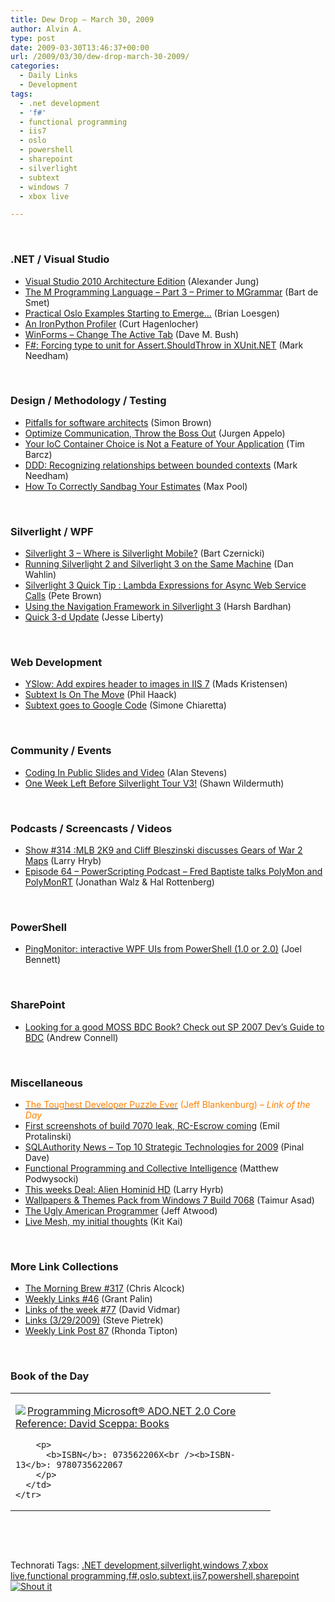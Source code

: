 ```yaml
---
title: Dew Drop – March 30, 2009
author: Alvin A.
type: post
date: 2009-03-30T13:46:37+00:00
url: /2009/03/30/dew-drop-march-30-2009/
categories:
  - Daily Links
  - Development
tags:
  - .net development
  - 'f#'
  - functional programming
  - iis7
  - oslo
  - powershell
  - sharepoint
  - silverlight
  - subtext
  - windows 7
  - xbox live

---
```

&#160;

### .NET / Visual Studio

  * [Visual Studio 2010 Architecture Edition][1] (Alexander Jung)
  * [The M Programming Language – Part 3 – Primer to MGrammar][2] (Bart de Smet)
  * [Practical Oslo Examples Starting to Emerge…][3] (Brian Loesgen)
  * [An IronPython Profiler][4] (Curt Hagenlocher)
  * [WinForms &#8211; Change The Active Tab][5] (Dave M. Bush)
  * [F#: Forcing type to unit for Assert.ShouldThrow in XUnit.NET][6] (Mark Needham)

&#160;

### Design / Methodology / Testing

  * [Pitfalls for software architects][7] (Simon Brown)
  * [Optimize Communication, Throw the Boss Out][8] (Jurgen Appelo)
  * [Your IoC Container Choice is Not a Feature of Your Application][9] (Tim Barcz)
  * [DDD: Recognizing relationships between bounded contexts][10] (Mark Needham)
  * [How To Correctly Sandbag Your Estimates][11] (Max Pool)

&#160;

### Silverlight / WPF

  * [Silverlight 3 &#8211; Where is Silverlight Mobile?][12] (Bart Czernicki)
  * [Running Silverlight 2 and Silverlight 3 on the Same Machine][13] (Dan Wahlin)
  * [Silverlight 3 Quick Tip : Lambda Expressions for Async Web Service Calls][14] (Pete Brown)
  * [Using the Navigation Framework in Silverlight 3][15] (Harsh Bardhan)
  * [Quick 3-d Update][16] (Jesse Liberty)

&#160;

### Web Development

  * [YSlow: Add expires header to images in IIS 7][17] (Mads Kristensen)
  * [Subtext Is On The Move][18] (Phil Haack)
  * [Subtext goes to Google Code][19] (Simone Chiaretta)

&#160;

### Community / Events

  * [Coding In Public Slides and Video][20] (Alan Stevens)
  * [One Week Left Before Silverlight Tour V3!][21] (Shawn Wildermuth)

&#160;

### Podcasts / Screencasts / Videos

  * [Show #314 :MLB 2K9 and Cliff Bleszinski discusses Gears of War 2 Maps][22] (Larry Hryb)
  * [Episode 64 &#8211; PowerScripting Podcast &#8211; Fred Baptiste talks PolyMon and PolyMonRT][23] (Jonathan Walz & Hal Rottenberg)

&#160;

### PowerShell

  * [PingMonitor: interactive WPF UIs from PowerShell (1.0 or 2.0)][24] (Joel Bennett)

&#160;

### SharePoint

  * [Looking for a good MOSS BDC Book? Check out SP 2007 Dev’s Guide to BDC][25] (Andrew Connell)

&#160;

### Miscellaneous

  * [<font color="#ff8000">The Toughest Developer Puzzle Ever</font>][26] <font color="#ff8000">(Jeff Blankenburg) <em>– Link of the Day</em></font>
  * [First screenshots of build 7070 leak, RC-Escrow coming][27] (Emil Protalinski)
  * [SQLAuthority News &#8211; Top 10 Strategic Technologies for 2009][28] (Pinal Dave)
  * [Functional Programming and Collective Intelligence][29] (Matthew Podwysocki)
  * [This weeks Deal: Alien Hominid HD][30] (Larry Hyrb)
  * [Wallpapers & Themes Pack from Windows 7 Build 7068][31] (Taimur Asad)
  * [The Ugly American Programmer][32] (Jeff Atwood)
  * [Live Mesh, my initial thoughts][33] (Kit Kai)

&#160;

### More Link Collections

  * [The Morning Brew #317][34] (Chris Alcock)
  * [Weekly Links #46][35] (Grant Palin)
  * [Links of the week #77][36] (David Vidmar)
  * [Links (3/29/2009)][37] (Steve Pietrek)
  * [Weekly Link Post 87][38] (Rhonda Tipton)

&#160;

### Book of the Day

<div style="padding-bottom: 0px; margin: 0px; padding-left: 0px; padding-right: 0px; display: inline; float: none; padding-top: 0px" id="scid:7dc1bd33-94bd-46fd-a20b-0131235bcd47:f19ee338-85ff-4708-acac-5f37e0e5a222" class="wlWriterSmartContent">
  <table cellspacing="0" cellpadding="2" width="400" border="0" unselectable="on">
    <tr>
      <td valign="top" width="400">
        <p>
          <a title="Programming Microsoft&reg; ADO.NET 2.0 Core Reference: David Sceppa: Books" href="http://www.amazon.com/exec/obidos/ASIN/073562206X/alvinashcraft-20"><img data-recalc-dims="1" decoding="async" src="https://i0.wp.com/images.amazon.com/images/P/073562206X.01.MZZZZZZZ.jpg?w=660" border="0" align="left" style="float:left" />Programming Microsoft&reg; ADO.NET 2.0 Core Reference: David Sceppa: Books</a>
        </p>
        
        <p>
          <b>ISBN</b>: 073562206X<br /><b>ISBN-13</b>: 9780735622067
        </p>
      </td>
    </tr>
  </table>
</div>

&#160;

<div style="padding-bottom: 0px; margin: 0px; padding-left: 0px; padding-right: 0px; display: inline; float: none; padding-top: 0px" id="scid:C16BAC14-9A3D-4c50-9394-FBFEF7A93539:115ea980-eecb-447e-8b8d-a22a5d9aa7cb" class="wlWriterSmartContent">
  <!--dotnetkickit-->
</div>

&#160;

<div style="padding-bottom: 0px; margin: 0px; padding-left: 0px; padding-right: 0px; display: inline; float: none; padding-top: 0px" id="scid:0767317B-992E-4b12-91E0-4F059A8CECA8:98e8a910-df65-4c5f-a261-41ed497638fe" class="wlWriterSmartContent">
  Technorati Tags: <a href="http://technorati.com/tags/.NET+development" rel="tag">.NET development</a>,<a href="http://technorati.com/tags/silverlight" rel="tag">silverlight</a>,<a href="http://technorati.com/tags/windows+7" rel="tag">windows 7</a>,<a href="http://technorati.com/tags/xbox+live" rel="tag">xbox live</a>,<a href="http://technorati.com/tags/functional+programming" rel="tag">functional programming</a>,<a href="http://technorati.com/tags/f%23" rel="tag">f#</a>,<a href="http://technorati.com/tags/oslo" rel="tag">oslo</a>,<a href="http://technorati.com/tags/subtext" rel="tag">subtext</a>,<a href="http://technorati.com/tags/iis7" rel="tag">iis7</a>,<a href="http://technorati.com/tags/powershell" rel="tag">powershell</a>,<a href="http://technorati.com/tags/sharepoint" rel="tag">sharepoint</a>
</div>

<div class="wlWriterHeaderFooter" style="margin:0px; padding:0px 0px 0px 0px;">
  <div class="shoutIt">
    <a rev="vote-for" href="http://dotnetshoutout.com/Submit?url=http%3a%2f%2fwww.alvinashcraft.com%2f2009%2f03%2f30%2fdew-drop-march-30-2009%2f&title=Dew+Drop+-+March+30%2c+2009"><img decoding="async" alt="Shout it" src="http://dotnetshoutout.com/image.axd?url=https://morningdew-bpc6g3a0fgaxdxcu.eastus2-01.azurewebsites.net/2009/03/30/dew-drop-march-30-2009/" style="border:0px" /></a>
  </div>
</div>

 [1]: http://ajdotnet.wordpress.com/2009/03/29/visual-studio-2010-architecture-edition/
 [2]: http://community.bartdesmet.net/blogs/bart/archive/2009/03/29/the-m-programming-language-part-3-primer-to-mgrammar.aspx
 [3]: http://geekswithblogs.net/bloesgen/archive/2009/03/29/practical-oslo-examples-starting-to-emergehellip.aspx
 [4]: http://blogs.msdn.com/curth/archive/2009/03/29/an-ironpython-profiler.aspx
 [5]: http://blog.dmbcllc.com/2009/03/30/winforms-change-the-active-tab/
 [6]: http://feeds.dzone.com/~r/zones/dotnet/~3/KVkF9Xfx8ak/f-forcing-type-unit
 [7]: http://www.codingthearchitecture.com/2009/03/30/pitfalls_for_software_architects.html
 [8]: http://feedproxy.google.com/~r/noop/~3/AGr2ILICucM/optimize-communication-throw-the-boss-out.html
 [9]: http://devlicio.us/blogs/tim_barcz/archive/2009/03/29/your-ioc-container-choice-is-not-a-feature-of-your-application.aspx
 [10]: http://feedproxy.google.com/~r/MarkNeedham/~3/T8zvxmIF1jA/
 [11]: http://feedproxy.google.com/~r/codesqueeze/blog/~3/RDkS8wUnHSQ/
 [12]: http://silverlighthack.com/post.aspx?id=6be98654-6590-4c72-80c4-178fb93771ad
 [13]: http://weblogs.asp.net/dwahlin/archive/2009/03/29/running-silverlight-2-and-silverlight-3-on-the-same-machine.aspx
 [14]: http://feedproxy.google.com/~r/PeteBrown/~3/Hfo1LHX3YTQ/Silverlight-3-Quick-Tip-_3A00_-Lambda-Expressions-for-Async-Web-Service-Calls.aspx
 [15]: http://feedproxy.google.com/~r/netCurryRecentArticles/~3/ddb6T235EsE/ShowArticle.aspx
 [16]: http://feedproxy.google.com/~r/JesseLiberty-SilverlightGeek/~3/KkGOAsJU9Xk/quick-3-d-update.aspx
 [17]: http://feedproxy.google.com/~r/netSlave/~3/9GWDWHqf7So/post.aspx
 [18]: http://haacked.com/archive/2009/03/29/subtext-moves-google-code.aspx
 [19]: http://feedproxy.google.com/~r/Codeclimber/~3/c8ZLD3E3ljQ/subtext-goes-to-google-code.aspx
 [20]: http://netcave.org/CodingInPublicSlidesAndVideo.aspx
 [21]: http://wildermuth.com/2009/03/29/One_Week_Left_Before_Silverlight_Tour_V3!
 [22]: http://feedproxy.google.com/~r/MajorNelsonblogcast/~3/W775JgikU5c/show-314-mlb-2k9-and-cliff-bleszinski.aspx
 [23]: http://feedproxy.google.com/~r/Powerscripting/~3/ku5ordyW1FI/index.php
 [24]: http://huddledmasses.org/pingmonitor-interactive-wpf-uis-from-powershell-10-or-20/
 [25]: http://feedproxy.google.com/~r/sharepointmvpblogs/~3/wIwwcK2nKec/Looking-for-a-good-MOSS-BDC-Book-Check-out-SP.aspx
 [26]: http://jeffblankenburg.com/2009/03/toughest-developer-puzzle-ever.aspx
 [27]: http://arstechnica.com/microsoft/news/2009/03/first-screenshots-of-build-7070-leak-rc-escrow-coming.ars
 [28]: http://blog.sqlauthority.com/2009/03/30/sqlauthority-news-top-10-strategic-technologies-for-2009/
 [29]: http://feedproxy.google.com/~r/MatthewPodwysockisBlog/~3/oyPMNi4DDVQ/functional-programming-and-collective-intelligence.aspx
 [30]: http://feedproxy.google.com/~r/MajorNelson/~3/iygTcnHf__g/this-weeks-deal-alien-hominid-hd.aspx
 [31]: http://feedproxy.google.com/~r/RedmondPie/~3/Om3vbiU98o0/
 [32]: http://www.codinghorror.com/blog/archives/001248.html
 [33]: http://feedproxy.google.com/~r/sharepointmvpblogs/~3/vhSK-PTUhXA/live-mesh-my-initial-thoughts.aspx
 [34]: http://feedproxy.google.com/~r/ReflectivePerspective/~3/Lny75MwaQOg/
 [35]: http://grantpalin.com/2009/03/29/weekly-links-46/
 [36]: http://feeds.vidmar.net/~r/BiteMyBytes/~3/75vvToGqEb8/links-of-the-week-77.aspx
 [37]: http://spietrek.blogspot.com/2009/03/links-3292009.html
 [38]: http://rtipton.wordpress.com/2009/03/29/weekly-link-post-87/